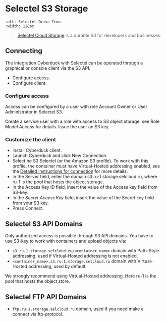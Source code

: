 Selectel S3 Storage
====

```{image} _images/selectel.png
:alt: Selectel Drive Icon
:width: 128px
```

> [Selectel Cloud Storage](https://docs.selectel.ru/en/cloud/object-storage/) is a durable S3 for developers and businesses.

## Connecting

The integration Cyberduck with Selectel can be operated through a graphical or console client via the S3 API.

- Configure access.
- Configure client.

### Configure access

Access can be configured by a user with role Account Owner or User Administrator in Selectel S3.

Create a service user with a role with access to S3 object storage, see Role Model Access for details.
Issue the user an S3 key.

### Customize the client⁠

- Install Cyberduck client.
- Launch Cyberduck and click New Connection.
- Select he S3 Selectel (or the Amazon S3 profile). To work with this profile, the container must have Virtual-Hosted addressing enabled, see the [Detailed instructions for connection](https://docs.selectel.ru/en/cloud/object-storage/tools/cyberduck/) for more details.
- In the Server field, enter the domain s3.ru-1.storage.selcloud.ru, where ru-1 is the pool that hosts the object storage.
- In the Access Key ID field, insert the value of the Access key field from S3-key.
- In the _Secret Access Key_ field, insert the value of the Secret key field from your S3 key.
- Press Connect.

## Selectel S3 API Domains⁠

Only authorized access is possible through S3 API domains. You have to use S3-key to work with containers and upload objects via:

- ```s3.ru-1.storage.selcloud.ru/<container_name>``` domain with Path-Style addressing, used if Virtual-Hosted addressing is not enabled.
- ```<container_name>.s3.ru-1.storage.selcloud.ru``` domain with Virtual-Hosted addressing, used by default.

We strongly recommend using Virtual-Hosted addressing.
Here ru-1 is the pool that hosts the object store.

## Selectel FTP API Domains⁠

- ```ftp.ru-1.storage.selcloud.ru``` domain, used if you need make a connect via ftp-protocol.
